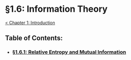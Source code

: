 # §1.6: Information Theory
[< Chapter 1: Introduction](../README.md)

## Table of Contents:
* ### [§1.6.1: Relative Entropy and Mutual Information](./1.6.1_Relative-Entropy-and-Mutual-Information.ipynb)